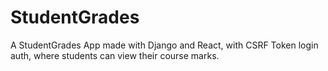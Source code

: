 # StudentGrades
A StudentGrades App made with Django and React, with CSRF Token login auth, where students can view their course marks.
